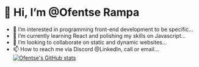 # 👋 Hi, I’m @Ofentse Rampa
- 👀 I’m interested in programming front-end development to be specific...
- 🌱 I’m currently learning React and polishing my skills on Javascript...
- 💞️ I’m looking to collaborate on static and dynamic websites...
- 📫 How to reach me via Discord @LinkedIn, call or email...
[![Ofentse's GitHub stats](https://github-readme-stats.vercel.app/api?username=anuraghazra)](https://github.com/Rampage-Sama/github-readme-stats)

<!---
@Ofentse Rampa is a ✨ special ✨ repository because its `README.md` (this file) appears on your GitHub profile.
You can click the Preview link to take a look at your changes.
--->
